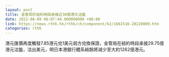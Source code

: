 ```yaml
---
layout: post
title: 金管局於紐約時段承接近30億港元沽盤
date: 2022-08-09 06:07:44.000000000 +08:00
link: https://news.rthk.hk/rthk/ch/component/k2/1661516-20220809.htm
categories: rthk
---
```


港元匯價再度觸發7.85港元兌1美元弱方兌換保證，金管局在紐約時段承接29.75億港元沽盤，沽出美元，明日本港銀行體系結餘將減少至大約1262億港元。
